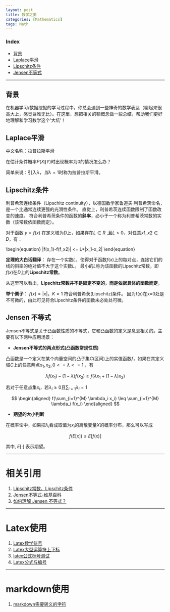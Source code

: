 ```yaml
---
layout: post
title: 数学之美
categories: [Mathematics]
tags: Math
---
```


### Index
<!-- TOC -->
- [背景](#背景)
- [Laplace平滑](#Laplace平滑)
- [Lipschitz条件](#Lipschitz条件)
- [Jensen不等式](#Jensen不等式)
<!-- /TOC -->

---
## 背景
在机器学习/数据挖掘的学习过程中，你总会遇到一些神奇的数学表达（聊起来很高大上，感觉巨难无比）。在这里，想把相关的额概念做一些总结，帮助我们更好地理解和学习数学这个‘大坑’！


## Laplace平滑
中文名称：拉普拉斯平滑

在估计条件概率$P(X\|Y)$时出现概率为0的情况怎么办？

简单来说：引入$λ，当λ=1$时称为拉普拉斯平滑。


## Lipschitz条件
利普希茨连续条件（Lipschitz continuity），以德国数学家鲁道夫·利普希茨命名，是一个比通常连续更强的光滑性条件。
直觉上，利普希茨连续函数限制了函数改变的速度。
符合利普希茨条件的函数的**斜率**，必小于一个称为利普希茨常数的实数（该常数依函数而定）。

对于函数 $y=f(x)$ 在定义域为$D$上，如果存在$L∈R$ ,且$L>0$，对任意$x1,x2∈D$，有： 

\begin{equation}
   |f(x_1)-f(f_x2)| <= L*|x_1-x_2|
\end{equation}


**定理的大白话翻译**：
存在一个实数$L$，使得对于函数$f(x)$上的每对点，连接它们的线的斜率的绝对值不大于这个实数$L$。
最小的$L$称为该函数的Lipschitz常数，即$f(x)$在$D$上的**Lipschitz常数**。

从这里可以看出，**Lipschitz常数并不是固定不变的，而是依据具体的函数而定**。

**举个栗子**：
$f(x)=|x|，K=1$  符合利普希茨(Lipschitz)条件。
因为f(x)在x=0处是不可微的，由此可见符合Lipschitz条件的函数未必处处可微。 


## Jensen 不等式
Jensen不等式是关于凸函数性质的不等式，它和凸函数的定义是息息相关的。主要有以下两种应用场景：

- **Jensen不等式的两点形式(凸函数常规性质)**

凸函数是一个定义在某个向量空间的凸子集$C$(区间)上的实值函数$f$，如果在其定义域$C$上的任意两点$x_1, x_2, 0<=\lambda<=1$ ，有

$$
\lambda f(x_1)-(1-\lambda)f(x_2) \geq f(\lambda x_1+(1-\lambda)x_2)
$$

若对于任意点集${x_i}$，若$\lambda_i \geq 0$且$\sum_{i=1} \lambda_i=1$

$$
\begin{aligned}
   f(\sum_{i=1}^{M} \lambda_i x_i) \leq \sum_{i=1}^{M} \lambda_i f(x_i)
\end{aligned}
$$

- **期望的大小判断**

在概率论中，如果把$\lambda_i$看成取值为$x_i$的离散变量$X$的概率分布，那么可以写成

$$
\begin{equation}
   f(E[x]) \leq E[f(x)]
\end{equation}
$$

其中, $E[·]$ 表示期望。





---
# 相关引用
1. [Lipschitz常数、Lipschitz条件](https://blog.csdn.net/Chaolei3/article/details/81202544)
2. [Jensen不等式-维基百科](https://en.wikipedia.org/wiki/Jensen%27s_inequality)
3. [如何理解 Jensen 不等式？](https://www.zhihu.com/question/53866462)


---
# Latex使用
1. [Latex数学符号](https://blog.csdn.net/SSL_ZYC/article/details/80977235)
2. [Latex大型运算符上下标](https://blog.csdn.net/hfut_jf/article/details/51043642)
3. [latex公式标号测试](https://blog.csdn.net/itnerd/article/details/86001278)
4. [Latex公式与编号](https://www.xuebuyuan.com/3260115.html)

---
# markdown使用
1. [markdown需要转义的字符](https://blog.csdn.net/xianghongai/article/details/78976273)

